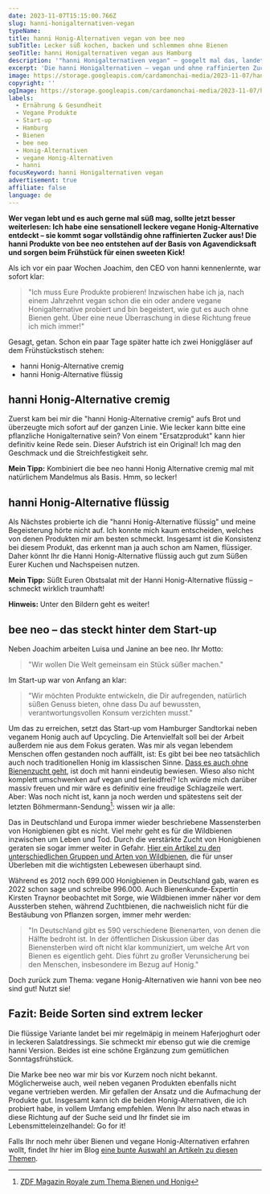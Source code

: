 ```yaml
---
date: 2023-11-07T15:15:00.766Z
slug: hanni-honigalternativen-vegan
typeName:
title: hanni Honig-Alternativen vegan von bee neo
subTitle: Lecker süß kochen, backen und schlemmen ohne Bienen
seoTitle: hanni Honigalternativen vegan aus Hamburg
description: '"hanni Honigalternativen vegan" – googelt mal das, landet man beim Hamburger Start-up bee neo. Erfahrt jetzt alles über die Produkte und das Unternehmen!'
excerpt: 'Die hanni Honigalternativen – vegan und ohne raffinierten Zucker – haben es ganz schön in sich. Ich habe sie probiert und für gut befunden. Ganz nebenbei habe ich mir das Hamburger Start-up bee neo, von dem die hanni-Produkte stammen, auch direkt mal näher angeschaut.'
image: https://storage.googleapis.com/cardamonchai-media/2023-11-07/hanni-honigalternativen-30-jpg-imagine-080808_8b6552_2048_1536/640.webp
copyright: ''
ogImage: https://storage.googleapis.com/cardamonchai-media/2023-11-07/hanni-honigalternativen-vegan-og-jpg-imagine-080808_b48259_1200_628/640.webp
labels:
  - Ernährung & Gesundheit
  - Vegane Produkte
  - Start-up
  - Hamburg
  - Bienen
  - bee neo
  - Honig-Alternativen
  - vegane Honig-Alternativen
  - hanni
focusKeyword: hanni Honigalternativen vegan
advertisement: true
affiliate: false
language: de
---
```


**Wer vegan lebt und es auch gerne mal süß mag, sollte jetzt besser weiterlesen: Ich habe eine sensationell leckere vegane Honig-Alternative entdeckt – sie kommt sogar vollständig ohne raffinierten Zucker aus! Die hanni Produkte von bee neo entstehen auf der Basis von Agavendicksaft und sorgen beim Frühstück für einen sweeten Kick!**

Als ich vor ein paar Wochen Joachim, den CEO von hanni kennenlernte, war sofort klar:

> "Ich muss Eure Produkte probieren! Inzwischen habe ich ja, nach einem Jahrzehnt vegan schon die ein oder andere vegane Honigalternative probiert und bin begeistert, wie gut es auch ohne Bienen geht. Über eine neue Überraschung in diese Richtung freue ich mich immer!"

Gesagt, getan. Schon ein paar Tage später hatte ich zwei Honiggläser auf dem Frühstückstisch stehen:

- hanni Honig-Alternative cremig
- hanni Honig-Alternative flüssig

## hanni Honig-Alternative cremig

Zuerst kam bei mir die "hanni Honig-Alternative cremig" aufs Brot und überzeugte mich sofort auf der ganzen Linie. Wie lecker kann bitte eine pflanzliche Honigalternative sein? Von einem "Ersatzprodukt" kann hier definitiv keine Rede sein. Dieser Aufstrich ist ein Original! Ich mag den Geschmack und die Streichfestigkeit sehr.

**Mein Tipp:** Kombiniert die bee neo hanni Honig Alternative cremig mal mit natürlichem Mandelmus als Basis. Hmm, so lecker!

## hanni Honig-Alternative flüssig

Als Nächstes probierte ich die "hanni Honig-Alternative flüssig" und meine Begeisterung hörte nicht auf. Ich konnte mich kaum entscheiden, welches von denen Produkten mir am besten schmeckt. Insgesamt ist die Konsistenz bei diesem Produkt, das erkennt man ja auch schon am Namen, flüssiger. Daher könnt Ihr die Hanni Honig-Alternative flüssig auch gut zum Süßen Eurer Kuchen und Nachspeisen nutzen.

**Mein Tipp:** Süßt Euren Obstsalat mit der Hanni Honig-Alternative flüssig – schmeckt wirklich traumhaft!

**Hinweis:** Unter den Bildern geht es weiter!

<Gallery name="hanni-honigalternative-vegan-1" />

## bee neo – das steckt hinter dem Start-up

Neben Joachim arbeiten Luisa und Janine an bee neo. Ihr Motto:

> "Wir wollen Die Welt gemeinsam ein Stück süßer machen."

Im Start-up war von Anfang an klar:

> "Wir möchten Produkte entwickeln, die Dir aufregenden, natürlich süßen Genuss bieten, ohne dass Du auf bewussten, verantwortungsvollen Konsum verzichten musst."

Um das zu erreichen, setzt das Start-up vom Hamburger Sandtorkai neben veganem Honig auch auf Upcycling. Die Artenvielfalt soll bei der Arbeit außerdem nie aus dem Fokus geraten. Was mir als vegan lebendem Menschen offen gestanden noch auffällt, ist: Es gibt bei bee neo tatsächlich auch noch traditionellen Honig im klassischen Sinne. [Dass es auch ohne Bienenzucht geht](/2014/10/honig-das-ist-jetzt-aber-wirklich-uebertrieben-oder/), ist doch mit hanni eindeutig bewiesen. Wieso also nicht komplett umschwenken auf vegan und tierleidfrei? Ich würde mich darüber massiv freuen und mir wäre es definitiv eine freudige Schlagzeile wert. Aber: Was noch nicht ist, kann ja noch werden und spätestens seit der letzten Böhmermann-Sendung[^1]: wissen wir ja alle:

Das in Deutschland und Europa immer wieder beschriebene Massensterben von Honigbienen gibt es nicht. Viel mehr geht es für die Wildbienen inzwischen um Leben und Tod. Durch die verstärkte Zucht von Honigbienen geraten sie sogar immer weiter in Gefahr. [Hier ein Artikel zu den unterschiedlichen Gruppen und Arten von Wildbienen](/2021/05/wildbienen-arten-und-gruppen/), die für unser Überleben mit die wichtigsten Lebewesen überhaupt sind.

Während es 2012 noch 699.000 Honigbienen in Deutschland gab, waren es 2022 schon sage und schreibe 996.000. Auch Bienenkunde-Expertin Kirsten Traynor beobachtet mit Sorge, wie Wildbienen immer näher vor dem Aussterben stehen, während Zuchtbienen, die nachweislich nicht für die Bestäubung von Pflanzen sorgen, immer mehr werden:

> "In Deutschland gibt es 590 verschiedene Bienenarten, von denen die Hälfte bedroht ist. In der öffentlichen Diskussion über das Bienensterben wird oft nicht klar kommuniziert, um welche Art von Bienen es eigentlich geht. Dies führt zu großer Verunsicherung bei den Menschen, insbesondere im Bezug auf Honig."

Doch zurück zum Thema: vegane Honig-Alternativen wie hanni von bee neo sind gut! Nutzt sie!

## Fazit: Beide Sorten sind extrem lecker

Die flüssige Variante landet bei mir regelmäpig in meinem Haferjoghurt oder in leckeren Salatdressings. Sie schmeckt mir ebenso gut wie die cremige hanni Version. Beides ist eine schöne Ergänzung zum gemütlichen Sonntagsfrühstück.

Die Marke bee neo war mir bis vor Kurzem noch nicht bekannt. Möglicherweise auch, weil neben veganen Produkten ebenfalls nicht vegane vertrieben werden. Mir gefallen der Ansatz und die Aufmachung der Produkte gut. Insgesamt kann ich die beiden Honig-Alternativen, die ich probiert habe, in vollem Umfang empfehlen. Wenn Ihr also nach etwas in diese Richtung auf der Suche seid und Ihr findet sie im Lebensmitteleinzelhandel: Go for it!

Falls Ihr noch mehr über Bienen und vegane Honig-Alternativen erfahren wollt, findet Ihr hier im Blog [eine bunte Auswahl an Artikeln zu diesen Themen](https://soundsvegan.com/tag/bienen).

<Gallery name="hanni-honigalternative-vegan-2" />

[^1]: [ZDF Magazin Royale zum Thema Bienen und Honig](https://www.watson.de/unterhaltung/prominente/476458719-zdf-magazin-royale-jan-boehmermann-deckt-dreiste-umweltmasche-fuer-profit-auf)
